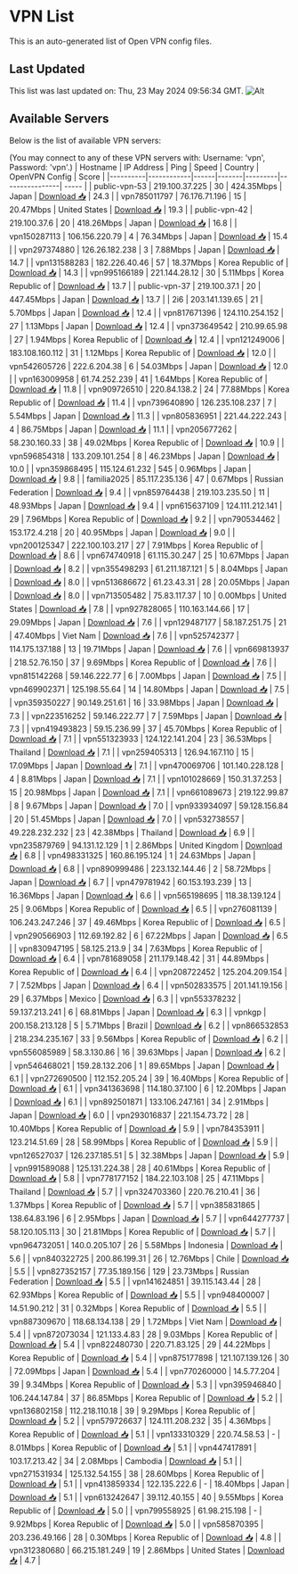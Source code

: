 # VPN List

This is an auto-generated list of Open VPN config files.

## Last Updated

This list was last updated on: Thu, 23 May 2024 09:56:34 GMT.
![Alt](https://repobeats.axiom.co/api/embed/186b98318ef1479477931607c1ad7d823f12451f.svg "Repobeats analytics image")

## Available Servers

Below is the list of available VPN servers:

(You may connect to any of these VPN servers with: Username: 'vpn', Password: 'vpn'.)
| Hostname | IP Address | Ping | Speed | Country | OpenVPN Config | Score |
|----------|------------|------|-------|---------|----------------| ----- |
| public-vpn-53 | 219.100.37.225 | 30 | 424.35Mbps | Japan | [Download 📥](./configs/server_0_JP.ovpn) | 24.3 |
| vpn785011797 | 76.176.71.196 | 15 | 20.47Mbps | United States | [Download 📥](./configs/server_1_US.ovpn) | 19.3 |
| public-vpn-42 | 219.100.37.6 | 20 | 418.26Mbps | Japan | [Download 📥](./configs/server_2_JP.ovpn) | 16.8 |
| vpn150287113 | 106.156.220.79 | 4 | 76.34Mbps | Japan | [Download 📥](./configs/server_3_JP.ovpn) | 15.4 |
| vpn297374880 | 126.26.182.238 | 3 | 7.88Mbps | Japan | [Download 📥](./configs/server_4_JP.ovpn) | 14.7 |
| vpn131588283 | 182.226.40.46 | 57 | 18.37Mbps | Korea Republic of | [Download 📥](./configs/server_5_KR.ovpn) | 14.3 |
| vpn995166189 | 221.144.28.12 | 30 | 5.11Mbps | Korea Republic of | [Download 📥](./configs/server_6_KR.ovpn) | 13.7 |
| public-vpn-37 | 219.100.37.1 | 20 | 447.45Mbps | Japan | [Download 📥](./configs/server_7_JP.ovpn) | 13.7 |
| 2i6 | 203.141.139.65 | 21 | 5.70Mbps | Japan | [Download 📥](./configs/server_8_JP.ovpn) | 12.4 |
| vpn817671396 | 124.110.254.152 | 27 | 1.13Mbps | Japan | [Download 📥](./configs/server_9_JP.ovpn) | 12.4 |
| vpn373649542 | 210.99.65.98 | 27 | 1.94Mbps | Korea Republic of | [Download 📥](./configs/server_10_KR.ovpn) | 12.4 |
| vpn121249006 | 183.108.160.112 | 31 | 1.12Mbps | Korea Republic of | [Download 📥](./configs/server_11_KR.ovpn) | 12.0 |
| vpn542605726 | 222.6.204.38 | 6 | 54.03Mbps | Japan | [Download 📥](./configs/server_12_JP.ovpn) | 12.0 |
| vpn163009958 | 61.74.252.239 | 41 | 1.64Mbps | Korea Republic of | [Download 📥](./configs/server_13_KR.ovpn) | 11.8 |
| vpn909726510 | 220.84.138.2 | 24 | 77.88Mbps | Korea Republic of | [Download 📥](./configs/server_14_KR.ovpn) | 11.4 |
| vpn739640890 | 126.235.108.237 | 7 | 5.54Mbps | Japan | [Download 📥](./configs/server_15_JP.ovpn) | 11.3 |
| vpn805836951 | 221.44.222.243 | 4 | 86.75Mbps | Japan | [Download 📥](./configs/server_16_JP.ovpn) | 11.1 |
| vpn205677262 | 58.230.160.33 | 38 | 49.02Mbps | Korea Republic of | [Download 📥](./configs/server_17_KR.ovpn) | 10.9 |
| vpn596854318 | 133.209.101.254 | 8 | 46.23Mbps | Japan | [Download 📥](./configs/server_18_JP.ovpn) | 10.0 |
| vpn359868495 | 115.124.61.232 | 545 | 0.96Mbps | Japan | [Download 📥](./configs/server_19_JP.ovpn) | 9.8 |
| familia2025 | 85.117.235.136 | 47 | 0.67Mbps | Russian Federation | [Download 📥](./configs/server_20_RU.ovpn) | 9.4 |
| vpn859764438 | 219.103.235.50 | 11 | 48.93Mbps | Japan | [Download 📥](./configs/server_21_JP.ovpn) | 9.4 |
| vpn615637109 | 124.111.212.141 | 29 | 7.96Mbps | Korea Republic of | [Download 📥](./configs/server_22_KR.ovpn) | 9.2 |
| vpn790534462 | 153.172.4.218 | 20 | 40.95Mbps | Japan | [Download 📥](./configs/server_23_JP.ovpn) | 9.0 |
| vpn200125347 | 222.100.103.217 | 27 | 7.91Mbps | Korea Republic of | [Download 📥](./configs/server_24_KR.ovpn) | 8.6 |
| vpn674740918 | 61.115.30.247 | 25 | 10.67Mbps | Japan | [Download 📥](./configs/server_25_JP.ovpn) | 8.2 |
| vpn355498293 | 61.211.187.121 | 5 | 8.04Mbps | Japan | [Download 📥](./configs/server_26_JP.ovpn) | 8.0 |
| vpn513686672 | 61.23.43.31 | 28 | 20.05Mbps | Japan | [Download 📥](./configs/server_27_JP.ovpn) | 8.0 |
| vpn713505482 | 75.83.117.37 | 10 | 0.00Mbps | United States | [Download 📥](./configs/server_28_US.ovpn) | 7.8 |
| vpn927828065 | 110.163.144.66 | 17 | 29.09Mbps | Japan | [Download 📥](./configs/server_29_JP.ovpn) | 7.6 |
| vpn129487177 | 58.187.251.75 | 21 | 47.40Mbps | Viet Nam | [Download 📥](./configs/server_30_VN.ovpn) | 7.6 |
| vpn525742377 | 114.175.137.188 | 13 | 19.71Mbps | Japan | [Download 📥](./configs/server_31_JP.ovpn) | 7.6 |
| vpn669813937 | 218.52.76.150 | 37 | 9.69Mbps | Korea Republic of | [Download 📥](./configs/server_32_KR.ovpn) | 7.6 |
| vpn815142268 | 59.146.222.77 | 6 | 7.00Mbps | Japan | [Download 📥](./configs/server_33_JP.ovpn) | 7.5 |
| vpn469902371 | 125.198.55.64 | 14 | 14.80Mbps | Japan | [Download 📥](./configs/server_34_JP.ovpn) | 7.5 |
| vpn359350227 | 90.149.251.61 | 16 | 33.98Mbps | Japan | [Download 📥](./configs/server_35_JP.ovpn) | 7.3 |
| vpn223516252 | 59.146.222.77 | 7 | 7.59Mbps | Japan | [Download 📥](./configs/server_36_JP.ovpn) | 7.3 |
| vpn419493823 | 59.15.236.99 | 37 | 45.70Mbps | Korea Republic of | [Download 📥](./configs/server_37_KR.ovpn) | 7.1 |
| vpn551323933 | 124.122.141.204 | 23 | 36.53Mbps | Thailand | [Download 📥](./configs/server_38_TH.ovpn) | 7.1 |
| vpn259405313 | 126.94.167.110 | 15 | 17.09Mbps | Japan | [Download 📥](./configs/server_39_JP.ovpn) | 7.1 |
| vpn470069706 | 101.140.228.128 | 4 | 8.81Mbps | Japan | [Download 📥](./configs/server_40_JP.ovpn) | 7.1 |
| vpn101028669 | 150.31.37.253 | 15 | 20.98Mbps | Japan | [Download 📥](./configs/server_41_JP.ovpn) | 7.1 |
| vpn661089673 | 219.122.99.87 | 8 | 9.67Mbps | Japan | [Download 📥](./configs/server_42_JP.ovpn) | 7.0 |
| vpn933934097 | 59.128.156.84 | 20 | 51.45Mbps | Japan | [Download 📥](./configs/server_43_JP.ovpn) | 7.0 |
| vpn532738557 | 49.228.232.232 | 23 | 42.38Mbps | Thailand | [Download 📥](./configs/server_44_TH.ovpn) | 6.9 |
| vpn235879769 | 94.131.12.129 | 1 | 2.86Mbps | United Kingdom | [Download 📥](./configs/server_45_GB.ovpn) | 6.8 |
| vpn498331325 | 160.86.195.124 | 1 | 24.63Mbps | Japan | [Download 📥](./configs/server_46_JP.ovpn) | 6.8 |
| vpn890999486 | 223.132.144.46 | 2 | 58.72Mbps | Japan | [Download 📥](./configs/server_47_JP.ovpn) | 6.7 |
| vpn479781942 | 60.153.193.239 | 13 | 16.36Mbps | Japan | [Download 📥](./configs/server_48_JP.ovpn) | 6.6 |
| vpn565198695 | 118.38.139.124 | 25 | 9.06Mbps | Korea Republic of | [Download 📥](./configs/server_49_KR.ovpn) | 6.5 |
| vpn276081139 | 106.243.247.246 | 37 | 49.46Mbps | Korea Republic of | [Download 📥](./configs/server_50_KR.ovpn) | 6.5 |
| vpn290566903 | 112.69.192.82 | 6 | 67.22Mbps | Japan | [Download 📥](./configs/server_51_JP.ovpn) | 6.5 |
| vpn830947195 | 58.125.213.9 | 34 | 7.63Mbps | Korea Republic of | [Download 📥](./configs/server_52_KR.ovpn) | 6.4 |
| vpn781689058 | 211.179.148.42 | 31 | 44.89Mbps | Korea Republic of | [Download 📥](./configs/server_53_KR.ovpn) | 6.4 |
| vpn208722452 | 125.204.209.154 | 7 | 7.52Mbps | Japan | [Download 📥](./configs/server_54_JP.ovpn) | 6.4 |
| vpn502833575 | 201.141.19.156 | 29 | 6.37Mbps | Mexico | [Download 📥](./configs/server_55_MX.ovpn) | 6.3 |
| vpn553378232 | 59.137.213.241 | 6 | 68.81Mbps | Japan | [Download 📥](./configs/server_56_JP.ovpn) | 6.3 |
| vpnkgp | 200.158.213.128 | 5 | 5.71Mbps | Brazil | [Download 📥](./configs/server_57_BR.ovpn) | 6.2 |
| vpn866532853 | 218.234.235.167 | 33 | 9.56Mbps | Korea Republic of | [Download 📥](./configs/server_58_KR.ovpn) | 6.2 |
| vpn556085989 | 58.3.130.86 | 16 | 39.63Mbps | Japan | [Download 📥](./configs/server_59_JP.ovpn) | 6.2 |
| vpn546468021 | 159.28.132.206 | 1 | 89.65Mbps | Japan | [Download 📥](./configs/server_60_JP.ovpn) | 6.1 |
| vpn272690500 | 112.152.205.24 | 39 | 16.40Mbps | Korea Republic of | [Download 📥](./configs/server_61_KR.ovpn) | 6.1 |
| vpn341363698 | 114.180.37.100 | 6 | 12.20Mbps | Japan | [Download 📥](./configs/server_62_JP.ovpn) | 6.1 |
| vpn892501871 | 133.106.247.161 | 34 | 2.91Mbps | Japan | [Download 📥](./configs/server_63_JP.ovpn) | 6.0 |
| vpn293016837 | 221.154.73.72 | 28 | 10.40Mbps | Korea Republic of | [Download 📥](./configs/server_64_KR.ovpn) | 5.9 |
| vpn784353911 | 123.214.51.69 | 28 | 58.99Mbps | Korea Republic of | [Download 📥](./configs/server_65_KR.ovpn) | 5.9 |
| vpn126527037 | 126.237.185.51 | 5 | 32.38Mbps | Japan | [Download 📥](./configs/server_66_JP.ovpn) | 5.9 |
| vpn991589088 | 125.131.224.38 | 28 | 40.61Mbps | Korea Republic of | [Download 📥](./configs/server_67_KR.ovpn) | 5.8 |
| vpn778177152 | 184.22.103.108 | 25 | 47.11Mbps | Thailand | [Download 📥](./configs/server_68_TH.ovpn) | 5.7 |
| vpn324703360 | 220.76.210.41 | 36 | 1.37Mbps | Korea Republic of | [Download 📥](./configs/server_69_KR.ovpn) | 5.7 |
| vpn385831865 | 138.64.83.196 | 6 | 2.95Mbps | Japan | [Download 📥](./configs/server_70_JP.ovpn) | 5.7 |
| vpn644277737 | 58.120.105.113 | 30 | 21.81Mbps | Korea Republic of | [Download 📥](./configs/server_71_KR.ovpn) | 5.7 |
| vpn964732051 | 140.0.205.107 | 26 | 5.58Mbps | Indonesia | [Download 📥](./configs/server_72_ID.ovpn) | 5.6 |
| vpn840322725 | 200.86.199.31 | 26 | 12.76Mbps | Chile | [Download 📥](./configs/server_73_CL.ovpn) | 5.5 |
| vpn827352157 | 77.35.189.156 | 129 | 23.73Mbps | Russian Federation | [Download 📥](./configs/server_74_RU.ovpn) | 5.5 |
| vpn141624851 | 39.115.143.44 | 28 | 62.93Mbps | Korea Republic of | [Download 📥](./configs/server_75_KR.ovpn) | 5.5 |
| vpn948400007 | 14.51.90.212 | 31 | 0.32Mbps | Korea Republic of | [Download 📥](./configs/server_76_KR.ovpn) | 5.5 |
| vpn887309670 | 118.68.134.138 | 29 | 1.72Mbps | Viet Nam | [Download 📥](./configs/server_77_VN.ovpn) | 5.4 |
| vpn872073034 | 121.133.4.83 | 28 | 9.03Mbps | Korea Republic of | [Download 📥](./configs/server_78_KR.ovpn) | 5.4 |
| vpn822480730 | 220.71.83.125 | 29 | 44.22Mbps | Korea Republic of | [Download 📥](./configs/server_79_KR.ovpn) | 5.4 |
| vpn875177898 | 121.107.139.126 | 30 | 72.09Mbps | Japan | [Download 📥](./configs/server_80_JP.ovpn) | 5.4 |
| vpn770260000 | 14.5.77.204 | 39 | 9.34Mbps | Korea Republic of | [Download 📥](./configs/server_81_KR.ovpn) | 5.3 |
| vpn395946840 | 106.244.147.84 | 37 | 86.85Mbps | Korea Republic of | [Download 📥](./configs/server_82_KR.ovpn) | 5.2 |
| vpn136802158 | 112.218.110.18 | 39 | 9.29Mbps | Korea Republic of | [Download 📥](./configs/server_83_KR.ovpn) | 5.2 |
| vpn579726637 | 124.111.208.232 | 35 | 4.36Mbps | Korea Republic of | [Download 📥](./configs/server_84_KR.ovpn) | 5.1 |
| vpn133310329 | 220.74.58.53 | - | 8.01Mbps | Korea Republic of | [Download 📥](./configs/server_85_KR.ovpn) | 5.1 |
| vpn447417891 | 103.17.213.42 | 34 | 2.08Mbps | Cambodia | [Download 📥](./configs/server_86_KH.ovpn) | 5.1 |
| vpn271531934 | 125.132.54.155 | 38 | 28.60Mbps | Korea Republic of | [Download 📥](./configs/server_87_KR.ovpn) | 5.1 |
| vpn413859334 | 122.135.222.6 | - | 18.40Mbps | Japan | [Download 📥](./configs/server_88_JP.ovpn) | 5.1 |
| vpn613242647 | 39.112.40.155 | 40 | 9.55Mbps | Korea Republic of | [Download 📥](./configs/server_89_KR.ovpn) | 5.0 |
| vpn799558925 | 61.98.215.198 | - | 9.92Mbps | Korea Republic of | [Download 📥](./configs/server_90_KR.ovpn) | 5.0 |
| vpn585870395 | 203.236.49.166 | 28 | 0.30Mbps | Korea Republic of | [Download 📥](./configs/server_91_KR.ovpn) | 4.8 |
| vpn312380680 | 66.215.181.249 | 19 | 2.86Mbps | United States | [Download 📥](./configs/server_92_US.ovpn) | 4.7 |
